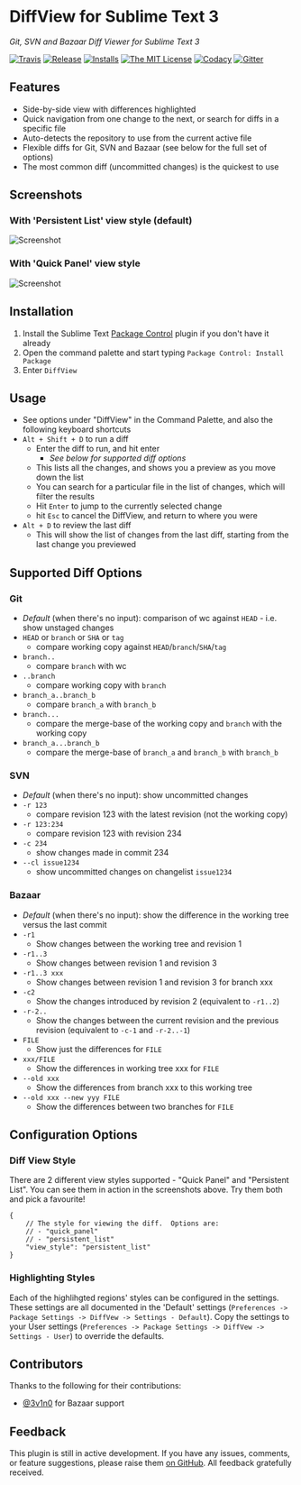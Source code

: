 # DiffView for Sublime Text 3
*Git, SVN and Bazaar Diff Viewer for Sublime Text 3*

[![Travis](https://img.shields.io/travis/CJTozer/SublimeDiffView/develop.svg?style=flat-square)](https://travis-ci.org/CJTozer/SublimeDiffView)
[![Release](https://img.shields.io/github/release/CJTozer/SublimeDiffView.svg?style=flat-square)](https://github.com/CJTozer/SublimeDiffView/releases)
[![Installs](https://img.shields.io/packagecontrol/dt/DiffView.svg?style=flat-square&label=installs)](https://packagecontrol.io/packages/DiffView)
[![The MIT License](https://img.shields.io/badge/license-MIT-orange.svg?style=flat-square)](http://opensource.org/licenses/MIT)
[![Codacy](https://img.shields.io/codacy/3293806d0ed84519b943529ca22414a6/develop.svg?style=flat-square)](https://www.codacy.com/app/christopherjtozer/SublimeDiffView)
[![Gitter](https://img.shields.io/gitter/room/CJTozer/SublimeDiffView.svg?style=flat-square)](https://gitter.im/CJTozer/SublimeDiffView)

## Features
* Side-by-side view with differences highlighted
* Quick navigation from one change to the next, or search for diffs in a specific file
* Auto-detects the repository to use from the current active file
* Flexible diffs for Git, SVN and Bazaar (see below for the full set of options)
* The most common diff (uncommitted changes) is the quickest to use

## Screenshots

### With 'Persistent List' view style (default)

![Screenshot](https://raw.githubusercontent.com/CJTozer/SublimeDiffView/master/img/screen_2.png "Git diff with persistent list")

### With 'Quick Panel' view style

![Screenshot](https://raw.githubusercontent.com/CJTozer/SublimeDiffView/master/img/screen_1.png "Git diff with quick panel")

## Installation

1. Install the Sublime Text [Package Control](https://packagecontrol.io/installation) plugin if you don't have it already
2. Open the command palette and start typing `Package Control: Install Package`
3. Enter `DiffView`

## Usage
* See options under "DiffView" in the Command Palette, and also the following keyboard shortcuts
* `Alt + Shift + D` to run a diff
    * Enter the diff to run, and hit enter
        * *See below for supported diff options*
    * This lists all the changes, and shows you a preview as you move down the list
    * You can search for a particular file in the list of changes, which will filter the results
    * Hit `Enter` to jump to the currently selected change
    * hit `Esc` to cancel the DiffView, and return to where you were
* `Alt + D` to review the last diff
    * This will show the list of changes from the last diff, starting from the last change you previewed

## Supported Diff Options

### Git
* *Default* (when there's no input): comparison of wc against `HEAD` - i.e. show unstaged changes
* `HEAD` or `branch` or `SHA` or `tag`
    * compare working copy against `HEAD`/`branch`/`SHA`/`tag`
* `branch..`
    * compare `branch` with wc
* `..branch`
    * compare working copy with `branch`
* `branch_a..branch_b`
    * compare `branch_a` with `branch_b`
* `branch...`
    * compare the merge-base of the working copy and `branch` with the working copy
* `branch_a...branch_b`
    * compare the merge-base of `branch_a` and `branch_b` with `branch_b`

### SVN
* *Default* (when there's no input): show uncommitted changes
* `-r 123`
    * compare revision 123 with the latest revision (not the working copy)
* `-r 123:234`
    * compare revision 123 with revision 234
* `-c 234`
    * show changes made in commit 234
* `--cl issue1234`
    * show uncommitted changes on changelist `issue1234`

### Bazaar
* *Default* (when there's no input): show the difference in the working tree versus the last commit
* `-r1`
    * Show changes between the working tree and revision 1
* `-r1..3`
    * Show changes between revision 1 and revision 3
* `-r1..3 xxx`
    * Show changes between revision 1 and revision 3 for branch xxx
* `-c2`
    * Show the changes introduced by revision 2 (equivalent to `-r1..2`)
* `-r-2..`
    * Show the changes between the current revision and the previous revision (equivalent to `-c-1` and `-r-2..-1`)
* `FILE`
    * Show just the differences for `FILE`
* `xxx/FILE`
    * Show the differences in working tree xxx for `FILE`
* `--old xxx`
    * Show the differences from branch xxx to this working tree
* `--old xxx --new yyy FILE`
    * Show the differences between two branches for `FILE`

## Configuration Options

### Diff View Style

There are 2 different view styles supported - "Quick Panel" and "Persistent List".  You can see them in action in the screenshots above.  Try them both and pick a favourite!

```
{
    // The style for viewing the diff.  Options are:
    // - "quick_panel"
    // - "persistent_list"
    "view_style": "persistent_list"
}
```

### Highlighting Styles

Each of the highlihgted regions' styles can be configured in the settings.  These settings are all documented in the 'Default' settings (`Preferences -> Package Settings -> DiffVew -> Settings - Default`).  Copy the settings to your User settings (`Preferences -> Package Settings -> DiffVew -> Settings - User`) to override the defaults.

## Contributors

Thanks to the following for their contributions:

* [@3v1n0](https://github.com/3v1n0) for Bazaar support

## Feedback

This plugin is still in active development.  If you have any issues, comments, or feature suggestions, please raise them [on GitHub](https://github.com/CJTozer/SublimeDiffView/issues).  All feedback gratefully received.
